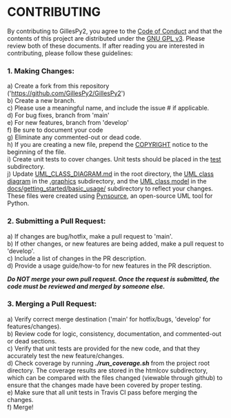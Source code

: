 # CONTRIBUTING

By contributing to GillesPy2, you agree to the [Code of Conduct](/CODE_OF_CONDUCT.md) and that the contents of this project are distributed under the [GNU GPL v3](/LICENSE). Please review both of these documents. If after reading you are interested in contributing, please follow these guidelines:  

### 1. Making Changes:  
a) Create a fork from this repository ('https://github.com/GillesPy2/GillesPy2')  
b) Create a new branch.  
c) Please use a meaningful name, and include the issue # if applicable.  
d) For bug fixes, branch from 'main'  
e) For new features, branch from 'develop'  
f) Be sure to document your code  
g) Eliminate any commented-out or dead code.  
h) If you are creating a new file, prepend the [COPYRIGHT](/COPYRIGHT) notice to the beginning of the file.  
i) Create unit tests to cover changes. Unit tests should be placed in the [test](/test) subdirectory.  
j) Update [UML_CLASS_DIAGRAM.md](UML_CLASS_DIAGRAM.md) in the root directory, the [UML class diagram](.graphics/gillespy2-UML-class-diagram.png) in the [.graphics](.graphics) subdirectory, and the [UML class model](docs/getting_started/basic_usage/gillespy2-UML-class-model.pyns) in the [docs/getting_started/basic_usage/](docs/getting_started/basic_usage/) subdirectory to reflect your changes. These files were created using [Pynsource](https://pynsource.com/), an open-source UML tool for Python.
  
### 2. Submitting a Pull Request:  
a) If changes are bug/hotfix, make a pull request to 'main'.  
b) If other changes, or new features are being added, make a pull request to 'develop'.  
c) Include a list of changes in the PR description.  
d) Provide a usage guide/how-to for new features in the PR description.  
  
***Do NOT merge your own pull request.  Once the request is submitted, the code must be reviewed and merged by someone else.***  
  
### 3. Merging a Pull Request:
a) Verify correct merge destination ('main' for hotfix/bugs, 'develop' for features/changes).  
b) Review code for logic, consistency, documentation, and commented-out or dead sections.  
c) Verify that unit tests are provided for the new code, and that they accurately test the new feature/changes.  
d) Check coverage by running ***./run_coverage.sh*** from the project root directory. The coverage results are stored in the htmlcov subdirectory, which can be compared with the files changed (viewable through github) to ensure that the changes made have been covered by proper testing.  
e) Make sure that all unit tests in Travis CI pass before merging the changes.  
f) Merge!  
